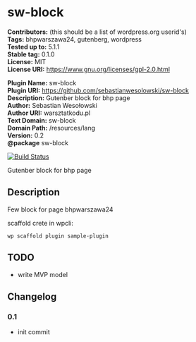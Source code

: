 # sw-block

**Contributors:** (this should be a list of wordpress.org userid's)  
**Tags:** bhpwarszawa24, gutenberg, wordpress  
**Tested up to:** 5.1.1  
**Stable tag:** 0.1.0  
**License:** MIT  
**License URI:** https://www.gnu.org/licenses/gpl-2.0.html

**Plugin Name:** sw-block  
**Plugin URI:** https://github.com/sebastianwesolowski/sw-block  
**Description:** Gutenber block for bhp page  
**Author:** Sebastian Wesołowski  
**Author URI:** warsztatkodu.pl  
**Text Domain:** sw-block  
**Domain Path:** /resources/lang  
**Version:** 0.2  
**@package** sw-block

[![Build Status](https://travis-ci.org/sebastianwesolowski/sw-block.svg?branch=master)](https://travis-ci.org/sebastianwesolowski/sw-block)

Gutenber block for bhp page

## Description

Few block for page bhpwarszawa24

scaffold crete in wpcli:

```
wp scaffold plugin sample-plugin
```

## TODO

- write MVP model

<!-- ## Installation -->

<!-- This section describes how to install the plugin and get it working.

e.g.

1. Upload `plugin-name.php` to the `/wp-content/plugins/` directory
1. Activate the plugin through the 'Plugins' menu in WordPress
1. Place `<?php do_action('plugin_name_hook'); ?>` in your templates -->

<!-- ## Screenshots

### 1. This screen shot description corresponds to screenshot-1.(png|jpg|jpeg|gif). Note that the screenshot is taken from

![This screen shot description corresponds to screenshot-1.(png|jpg|jpeg|gif). Note that the screenshot is taken from](http://ps.w.org/sample-plugin/assets/screenshot-1.png) -->

## Changelog

### 0.1

- init commit
